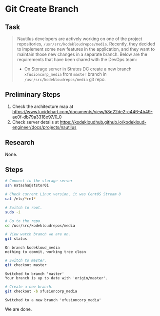 # Git Create Branch

## Task

> Nautilus developers are actively working on one of the project repositories, `/usr/src/kodekloudrepos/media`. Recently, they decided to implement some new features in the application, and they want to maintain those new changes in a separate branch. Below are the requirements that have been shared with the DevOps team:
>
> * On Storage server in Stratos DC create a new branch `xfusioncorp_media` from `master` branch in `/usr/src/kodekloudrepos/media` git repo.

## Preliminary Steps

1. Check the architecture map at https://www.lucidchart.com/documents/view/58e22de2-c446-4b49-ae0f-db79a3318e97/0_0
2. Check server details at https://kodekloudhub.github.io/kodekloud-engineer/docs/projects/nautilus

## Research

None.

## Steps

```bash
# Connect to the storage server
ssh natasha@ststor01

# Check current Linux version, it was CentOS Stream 8
cat /etc/*rel*

# Switch to root.
sudo -i

# Go to the repo.
cd /usr/src/kodekloudrepos/media

# View watch branch we are on.
git status
```

```
On branch kodekloud_media
nothing to commit, working tree clean
```

```bash
# Switch to master.
git checkout master
```

```
Switched to branch 'master'
Your branch is up to date with 'origin/master'.
```

```bash
# Create a new branch.
git checkout -b xfusioncorp_media
```

```
Switched to a new branch 'xfusioncorp_media'
```

We are done.

